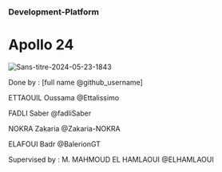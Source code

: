 ### Development-Platform

# Apollo 24

![Sans-titre-2024-05-23-1843](https://github.com/m-elhamlaoui/development-platform-apollo24/assets/125411704/0e8158c5-b092-4778-b194-40a38ff794af)

Done by : [full name  @github_username]

ETTAOUIL Oussama @Ettalissimo

FADLI Saber @fadliSaber

NOKRA Zakaria @Zakaria-NOKRA

ELAFOUI Badr @BalerionGT

Supervised by :
M. MAHMOUD EL HAMLAOUI @ELHAMLAOUI


